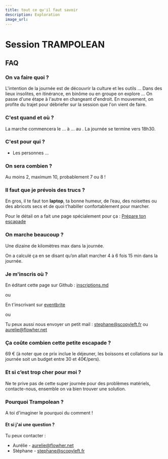 ```yaml
---
title: tout ce qu'il faut savoir
description: Exploration
image_url:
---
```


# Session TRAMPOLEAN

## FAQ

### On va faire quoi ?

L'intention de la journée est de découvrir la culture et les outils ...
Dans des lieux insolites, en itinérance, en binôme ou en groupe on explore ...
On passe d'une étape à l'autre en changeant d'endroit.
En mouvement, on profite du trajet pour débriefer sur la session que l'on vient de faire.

### C'est quand et où ?

La marche commencera le ... à ... au 
[]().
La journée se termine vers 18h30.

### C'est pour qui ?

- Les personnes ...


### On sera combien ?

Au moins 2, maximum 10, probablement 7 ou 8 !

### Il faut que je prévois des trucs ?

En gros, il te faut ton **laptop**, ta bonne humeur, de l’eau, des noisettes ou des abricots secs et de quoi t’habiller confortablement pour marcher.

Pour le détail on a fait une page spécialement pour ça : [Prépare ton escapade](http://walkingdev.fr/#walkingdev/trampolean/v34/prepare-ton-escapade.md)

### On marche beaucoup ?

Une dizaine de kilomètres max dans la journée.

On a calculé ça en se disant qu’on allait marcher 4 à 6 fois 15 min dans la journée.

### Je m'inscris où ?

En éditant cette page sur Github : [inscriptions.md](https://github.com/walkingdev/trampolean/blob/master/v34/inscriptions.md)

ou

En t'inscrivant sur [eventbrite](https://www.eventbrite.fr/e/billets-formation-lean-startup-itinerante-pour-mettre-en-marche-ou-tester-son-projet-29638759327)

ou

Tu peux aussi nous envoyer un petit mail : [stephane@scopyleft.fr](mailto:stephane@scopyleft.fr) ou [aurelie@flowher.net](mailto:aurelie@flowher.net)

### Ça coûte combien cette petite escapade ?

69 € (à noter que ce prix inclue le déjeuner, les boissons et collations sur la journée soit un budget entre 30 et 40€/pers).

### Et si c’est trop cher pour moi ?

Ne te prive pas de cette super journée pour des problèmes matériels, contacte-nous, ensemble on va bien trouver une solution.

### Pourquoi Trampolean ?

A toi d'imaginer le pourquoi du comment !

#### Et si j'ai une question ?

Tu peux contacter :

- Aurélie - aurelie@flowher.net
- Stéphane - stephane@scopyleft.fr
